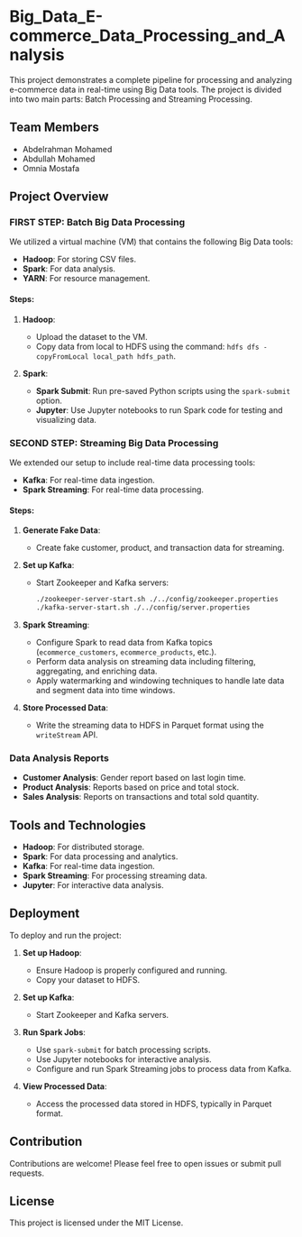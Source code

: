 # Big_Data_E-commerce_Data_Processing_and_Analysis

This project demonstrates a complete pipeline for processing and analyzing e-commerce data in real-time using Big Data tools. The project is divided into two main parts: Batch Processing and Streaming Processing.

## Team Members

- Abdelrahman Mohamed 
- Abdullah Mohamed 
- Omnia Mostafa 

## Project Overview

### FIRST STEP: Batch Big Data Processing

We utilized a virtual machine (VM) that contains the following Big Data tools:
- **Hadoop**: For storing CSV files.
- **Spark**: For data analysis.
- **YARN**: For resource management.

#### Steps:

1. **Hadoop**:
   - Upload the dataset to the VM.
   - Copy data from local to HDFS using the command: `hdfs dfs -copyFromLocal local_path hdfs_path`.

2. **Spark**:
   - **Spark Submit**: Run pre-saved Python scripts using the `spark-submit` option.
   - **Jupyter**: Use Jupyter notebooks to run Spark code for testing and visualizing data.

### SECOND STEP: Streaming Big Data Processing

We extended our setup to include real-time data processing tools:
- **Kafka**: For real-time data ingestion.
- **Spark Streaming**: For real-time data processing.

#### Steps:

1. **Generate Fake Data**:
   - Create fake customer, product, and transaction data for streaming.

2. **Set up Kafka**:
   - Start Zookeeper and Kafka servers:
     ```bash
     ./zookeeper-server-start.sh ./../config/zookeeper.properties
     ./kafka-server-start.sh ./../config/server.properties
     ```

3. **Spark Streaming**:
   - Configure Spark to read data from Kafka topics (`ecommerce_customers`, `ecommerce_products`, etc.).
   - Perform data analysis on streaming data including filtering, aggregating, and enriching data.
   - Apply watermarking and windowing techniques to handle late data and segment data into time windows.

4. **Store Processed Data**:
   - Write the streaming data to HDFS in Parquet format using the `writeStream` API.

### Data Analysis Reports

- **Customer Analysis**: Gender report based on last login time.
- **Product Analysis**: Reports based on price and total stock.
- **Sales Analysis**: Reports on transactions and total sold quantity.

## Tools and Technologies

- **Hadoop**: For distributed storage.
- **Spark**: For data processing and analytics.
- **Kafka**: For real-time data ingestion.
- **Spark Streaming**: For processing streaming data.
- **Jupyter**: For interactive data analysis.

## Deployment

To deploy and run the project:

1. **Set up Hadoop**:
   - Ensure Hadoop is properly configured and running.
   - Copy your dataset to HDFS.

2. **Set up Kafka**:
   - Start Zookeeper and Kafka servers.

3. **Run Spark Jobs**:
   - Use `spark-submit` for batch processing scripts.
   - Use Jupyter notebooks for interactive analysis.
   - Configure and run Spark Streaming jobs to process data from Kafka.

4. **View Processed Data**:
   - Access the processed data stored in HDFS, typically in Parquet format.

## Contribution

Contributions are welcome! Please feel free to open issues or submit pull requests.

## License

This project is licensed under the MIT License.
